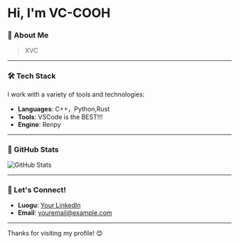 # Hi, I'm VC-COOH

### 🌱 About Me

>  XVC
---

### 🛠️ Tech Stack

I work with a variety of tools and technologies:

- **Languages**: C++，Python,Rust
- **Tools**:  VSCode is the BEST!!!
- **Engine**: Renpy

---

### 🚀 GitHub Stats

![GitHub Stats](https://github-readme-stats.vercel.app/api?username=VC-COOH&show_icons=true&hide_title=true&count_private=true&hide_border=true&theme=radical)

---

### 📢 Let's Connect!


- **Luogu**: [Your LinkedIn](https://www.luogu.com.cn/user/508814)
- **Email**: [youremail@example.com](mailto:1985528002@qq.com)

---

Thanks for visiting my profile! 😊


